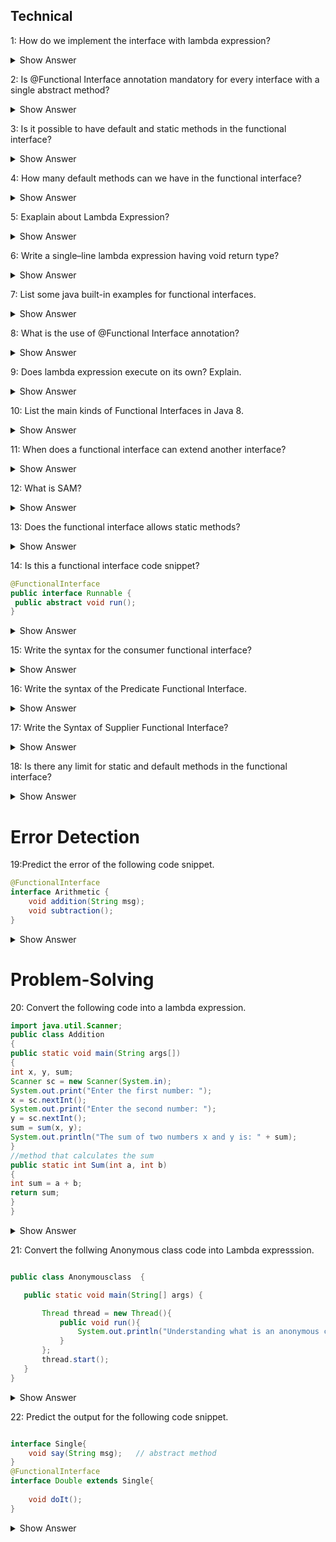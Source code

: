 ## Technical
1: How do we implement the interface with lambda expression?

<details><summary> Show Answer</summary>
A functional interface(An interface with a single abstract method)
</details>



 2:  Is @Functional Interface annotation mandatory for every interface with a single abstract method?
 <details><summary> Show Answer</summary>
No, not necessarily because the compiler will consider it as a functional interface when it has only one abstract method. </details>

3: Is it possible to have default and static methods in the functional interface?
 <details><summary> Show Answer</summary>
 Yes, we can have any number of default and static methods but can contain only one abstract method. 
 </details>

4: How many default methods can we have in the functional interface?
 <details><summary> Show Answer</summary>
 a functional interface can have Multiple default methods with only one abstract method. </details>

5: Exaplain about Lambda Expression?
 <details><summary> Show Answer</summary>
 The functional interface has been introduced in Java 8 to support the lambda expression, lambda expression is the instance of a functional interface.</details>

6: Write a single–line lambda expression having void return type?
<details><summary> Show Answer</summary>
Answer: () -> System.out.println("Welcome");</details>

7: List some java built-in examples for functional interfaces.
<details><summary> Show Answer</summary>

-Runnable     
-Callable       
-Comparable
</details>

8: What is the use of @Functional Interface annotation?
<details><summary> Show Answer</summary>

It forces the Java compiler to indicate that the interface is a functional interface, so it should not allow having more than one abstract method. 
</details>

9: Does lambda expression execute on its own? Explain.
<details><summary> Show Answer</summary>
No, it is used to implement a method defined by a functional interface.

</details>

10: List the main kinds of Functional Interfaces in Java 8.
<details><summary> Show Answer</summary>

- Consumer - which takes only one argument
- Predicate - which takes one argument and returns the result as a boolean value
- Supplier - which does not take any arguments and returns a single result.
- Function - which receives an argument and returns the result based on the processing

</details>

11: When does a functional interface can extend another interface?
<details><summary> Show Answer</summary>

- A functional interface can extend the interface only when there are no abstract methods in it.
- If it has an abstract method then it will be an invalid functional interface.

</details>

12: What is SAM?
<details>
<summary> Show Answer</summary>
 
- Single Abstract Method interfaces
- Which is also called functional interfaces, having only one abstract method and multiple default methods.
</details>

13: Does the functional interface allows static methods?
<details>
 <summary> Show Answer</summary>
JDK 8 allows static methods in the interface, before this only
one abstract method is allowed in functional interface </details>

14: Is this a functional interface code snippet?
``` java
@FunctionalInterface
public interface Runnable {
 public abstract void run();
}
```
<details><summary> Show Answer </summary>
Yes, this is a functional interface, since there is only one
abstract method
</details>

15: Write the syntax for the consumer functional interface?

<details><summary> Show Answer </summary>

``` java

Consumer<Integer> consumer = (value) -> System.out.println
(value);
```

-  which accepts only one argument and has no return value. 

</details>

16: Write the syntax of the Predicate Functional Interface.

<details><summary> Show Answer </summary>

``` java
public interface Predicate<T> {

    boolean test(T t);

}
```
- a function that accepts an argument and returns a boolean value as an answer

</details>


17: Write the Syntax of Supplier Functional Interface?


<details><summary> Show Answer </summary>

``` java
@FunctionalInterface
public interface Supplier<T>{
 returns the specific result 
T.get();

}
```

- which does not take any input or argument and yet returns a single output. 

</details>


18: Is there any limit for static and default methods in the functional interface?

<details><summary> Show Answer </summary>

- No, we can add any number of static and default methods in the functional interface in java 8.

</details>


# Error Detection
 19:Predict the error of the following code snippet.
 
``` java  
@FunctionalInterface  
interface Arithmetic {  
    void addition(String msg);  
    void subtraction();
} 
```
 <details><summary> Show Answer</summary>
It will throw a compile time error that Revature is not a functional interface, since it has 2 abstract methods.</details>


# Problem-Solving
20: Convert the following code into a lambda expression.
``` java
import java.util.Scanner;  
public class Addition 
{  
public static void main(String args[])  
{  
int x, y, sum;  
Scanner sc = new Scanner(System.in);  
System.out.print("Enter the first number: ");  
x = sc.nextInt();  
System.out.print("Enter the second number: ");  
y = sc.nextInt();  
sum = sum(x, y);  
System.out.println("The sum of two numbers x and y is: " + sum);  
}  
//method that calculates the sum  
public static int Sum(int a, int b)  
{  
int sum = a + b;  
return sum;  
}  
}  
```

<details><summary> Show Answer</summary>
Explanation: A lambda expression is a short block of code that takes in parameters and returns a value. Which is similar to methods, but they do not need a name(Function name) and they can be implemented right in the body of a method.

``` java

public class Main
{  
public static void main(String args[])  
{  
Sum sum = (a,b) -> a+b;
System.out.print(sum.add(2,3));  
}  
}  
interface Sum{
    int add(int a, int b);
}
```

</details>



21: Convert the follwing Anonymous class code into Lambda expresssion.
 

 ``` java

 public class Anonymousclass  {

    public static void main(String[] args) {

        Thread thread = new Thread(){
            public void run(){
                System.out.println("Understanding what is an anonymous class");
            }
        };
        thread.start();
    }
}
```
<details><summary> Show Answer</summary>


``` java

public class AnonymousClassExample {

    public static void main(String[] args) {

        Runnable runnable = () -> {
            System.out.println("Understanding functional interfaces");
        };
        runnable.run();
    }
}
```

 - Functional interface can be instantiated using lambda expression instead of AnonymousClass. 
 - It can reduce the lines of code. 
 </details>

 

22: Predict the output for the following code snippet.
``` java

interface Single{  
    void say(String msg);   // abstract method  
}  
@FunctionalInterface  
interface Double extends Single{  
 
    void doIt();  
}  
```

<details>
<summary> Show Answer</summary>

- It will throw a compile time error

- When a functional interface extends another interface it should not contain any abstract methods.

</details>






